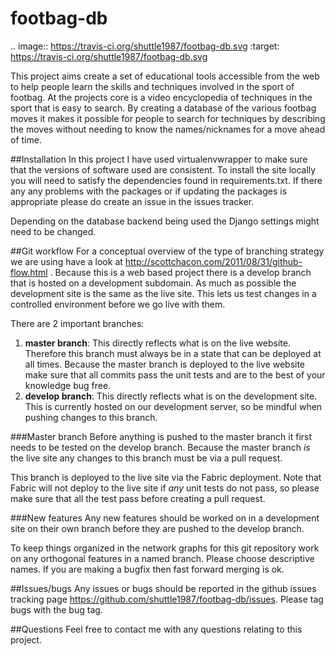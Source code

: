 footbag-db
==========

.. image:: https://travis-ci.org/shuttle1987/footbag-db.svg
    :target: https://travis-ci.org/shuttle1987/footbag-db.svg

This project aims create a set of educational tools accessible from the web
to help people learn the skills and techniques involved in the sport of footbag.
At the projects core is a video encyclopedia of techniques in the sport that is easy to search.
By creating a database of the various footbag moves it makes it possible for people to search for
techniques by describing the moves without needing to know the names/nicknames for a move ahead of time.

##Installation
In this project I have used virtualenvwrapper to make sure that the versions of software used are consistent.
To install the site locally you will need to satisfy the dependencies found in requirements.txt.
If there any any problems with the packages or if updating the packages is appropriate please do create
an issue in the issues tracker.

Depending on the database backend being used the Django settings might need to be
changed.

##Git workflow
For a conceptual overview of the type of branching strategy we are using have a
look at http://scottchacon.com/2011/08/31/github-flow.html .
Because this is a web based project there is a develop branch that is hosted
on a development subdomain.
As much as possible the development site is the same as the live site.
This lets us test changes in a controlled environment before we go live with them.

There are 2 important branches:

1. **master branch**: This directly reflects what is on the live website.
   Therefore this branch must always be in a state that can be deployed at all times.
   Because the master branch is deployed to the live website make sure that all commits
   pass the unit tests and are to the best of your knowledge bug free.
2. **develop branch**: This directly reflects what is on the development site.
   This is currently hosted on our development server, so be mindful when pushing changes to this branch.


###Master branch
Before anything is pushed to the master branch it first needs to be tested on the develop branch.
Because the master branch *is* the live site any changes to this branch must be via a pull request.

This branch is deployed to the live site via the Fabric deployment.
Note that Fabric will not deploy to the live site if *any* unit tests do not pass,
so please make sure that all the test pass before creating a pull request.

###New features
Any new features should be worked on in a development site on their own branch before
they are pushed to the develop branch.

To keep things organized in the network graphs for this git repository work on
any orthogonal features in a named branch. Please choose descriptive names.
If you are making a bugfix then fast forward merging is ok.

##Issues/bugs
Any issues or bugs should be reported in the github issues tracking page https://github.com/shuttle1987/footbag-db/issues.
Please tag bugs with the bug tag.

##Questions
Feel free to contact me with any questions relating to this project.
